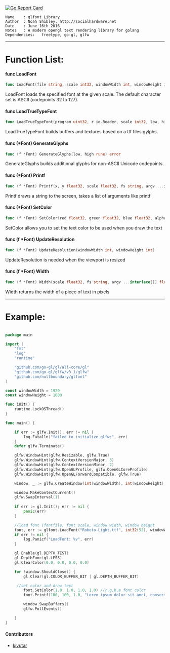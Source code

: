 [![Go Report Card](https://goreportcard.com/badge/github.com/nullboundary/glfont)](https://goreportcard.com/report/github.com/nullboundary/glfont)
 
    Name    : glfont Library                      
    Author  : Noah Shibley, http://socialhardware.net                       
    Date    : June 16th 2016                                 
    Notes   : A modern opengl text rendering library for golang
    Dependencies:   freetype, go-gl, glfw

***
# Function List:

#### func  LoadFont

```go
func LoadFont(file string, scale int32, windowWidth int, windowHeight int) (*Font, error)
```
LoadFont loads the specified font at the given scale. The default character set
is ASCII (codepoints 32 to 127).

#### func  LoadTrueTypeFont

```go
func LoadTrueTypeFont(program uint32, r io.Reader, scale int32, low, high rune, dir Direction) (*Font, error)
```
LoadTrueTypeFont builds buffers and textures based on a ttf files gylphs.

#### func (*Font) GenerateGlyphs

```go
func (f *Font) GenerateGlyphs(low, high rune) error
```
GenerateGlyphs builds additional glyphs for non-ASCII Unicode codepoints.

#### func (*Font) Printf

```go
func (f *Font) Printf(x, y float32, scale float32, fs string, argv ...interface{}) error
```
Printf draws a string to the screen, takes a list of arguments like printf

#### func (*Font) SetColor

```go
func (f *Font) SetColor(red float32, green float32, blue float32, alpha float32)
```
SetColor allows you to set the text color to be used when you draw the text

#### func (f *Font) UpdateResolution

```go
func (f *Font) UpdateResolution(windowWidth int, windowHeight int)
```
UpdateResolution is needed when the viewport is resized

#### func (f *Font) Width

```go
func (f *Font) Width(scale float32, fs string, argv ...interface{}) float32
```
Width returns the width of a piece of text in pixels

***

# Example:

```go

package main

import (
	"fmt"
	"log"
	"runtime"

	"github.com/go-gl/gl/all-core/gl"
	"github.com/go-gl/glfw/v3.1/glfw"
	"github.com/nullboundary/glfont"
)

const windowWidth = 1920
const windowHeight = 1080

func init() {
	runtime.LockOSThread()
}

func main() {

	if err := glfw.Init(); err != nil {
		log.Fatalln("failed to initialize glfw:", err)
	}
	defer glfw.Terminate()

	glfw.WindowHint(glfw.Resizable, glfw.True)
	glfw.WindowHint(glfw.ContextVersionMajor, 3)
	glfw.WindowHint(glfw.ContextVersionMinor, 2)
	glfw.WindowHint(glfw.OpenGLProfile, glfw.OpenGLCoreProfile)
	glfw.WindowHint(glfw.OpenGLForwardCompatible, glfw.True)

	window, _ := glfw.CreateWindow(int(windowWidth), int(windowHeight), "glfontExample", glfw.GetPrimaryMonitor(), nil)

	window.MakeContextCurrent()
	glfw.SwapInterval(1)
	
	if err := gl.Init(); err != nil { 
		panic(err)
	}

	//load font (fontfile, font scale, window width, window height
	font, err := glfont.LoadFont("Roboto-Light.ttf", int32(52), windowWidth, windowHeight)
	if err != nil {
		log.Panicf("LoadFont: %v", err)
	}

	gl.Enable(gl.DEPTH_TEST)
	gl.DepthFunc(gl.LESS)
	gl.ClearColor(0.0, 0.0, 0.0, 0.0)

	for !window.ShouldClose() {
		gl.Clear(gl.COLOR_BUFFER_BIT | gl.DEPTH_BUFFER_BIT)

     //set color and draw text
		font.SetColor(1.0, 1.0, 1.0, 1.0) //r,g,b,a font color
		font.Printf(100, 100, 1.0, "Lorem ipsum dolor sit amet, consectetur adipiscing elit.") //x,y,scale,string,printf args

		window.SwapBuffers()
		glfw.PollEvents()

	}
}
```

#### Contributors

* [kivutar](https://github.com/kivutar)
